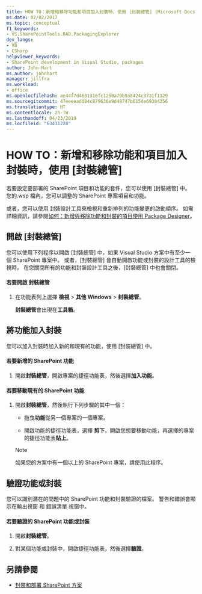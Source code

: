 ```yaml
---
title: HOW TO：新增和移除功能和項目加入封裝時，使用 [封裝總管] |Microsoft Docs
ms.date: 02/02/2017
ms.topic: conceptual
f1_keywords:
- VS.SharePointTools.RAD.PackagingExplorer
dev_langs:
- VB
- CSharp
helpviewer_keywords:
- SharePoint development in Visual Studio, packages
author: John-Hart
ms.author: johnhart
manager: jillfra
ms.workload:
- office
ms.openlocfilehash: ae44f7d4631316fc1250a79b9a8424c3731f1329
ms.sourcegitcommit: 47eeeeadd84c879636e9d48747b615de69384356
ms.translationtype: HT
ms.contentlocale: zh-TW
ms.lasthandoff: 04/23/2019
ms.locfileid: "63431228"
---
```

# <a name="how-to-add-and-remove-features-and-items-to-a-package-by-using-the-packaging-explorer"></a>HOW TO：新增和移除功能和項目加入封裝時，使用 [封裝總管]
  若要設定要部署的 SharePoint 項目和功能的套件，您可以使用 [封裝總管] 中。 您的.wsp 檔內，您可以調整的 SharePoint 專案項目和功能。

 或者，您可以使用 封裝設計工具來檢視和重新排列的功能變更的啟動順序。 如需詳細資訊，請參閱[如何：新增與移除功能和封裝的項目使用 Package Designer](../sharepoint/how-to-add-and-remove-features-and-items-to-a-package-by-using-the-package-designer.md)。

## <a name="open-the-packaging-explorer"></a>開啟 [封裝總管]
 您可以使用下列程序以開啟 [封裝總管] 中，如果 Visual Studio 方案中有至少一個 SharePoint 專案中。 或者，[封裝總管] 會自動開啟功能或封裝的設計工具的檢視時。 在您關閉所有的功能和封裝設計工具之後，[封裝總管] 中也會關閉。

#### <a name="to-open-the-packaging-explorer"></a>若要開啟 封裝總管

1. 在功能表列上選擇 **檢視** > **其他 Windows** > **封裝總管**。

     **封裝總管**會出現在**工具箱**。

## <a name="adding-a-feature-to-a-package"></a>將功能加入封裝
 您可以加入封裝時加入新的和現有的功能，使用 [封裝總管] 中。

#### <a name="to-add-a-sharepoint-feature"></a>若要新增的 SharePoint 功能

1. 開啟**封裝總管**，開啟專案的捷徑功能表，然後選擇**加入功能**。

#### <a name="to-move-an-existing-sharepoint-feature"></a>若要移動現有的 SharePoint 功能

1. 開啟**封裝總管**，然後執行下列步驟的其中一個：

    - 拖曳**功能**從另一個專案的一個專案。

    - 開啟功能的捷徑功能表，選擇 **剪下**，開啟您想要移動功能，再選擇的專案的捷徑功能表**貼上**。

    > [!NOTE]
    > 如果您的方案中有一個以上的 SharePoint 專案，請使用此程序。

## <a name="validate-a-feature-or-package"></a>驗證功能或封裝
 您可以識別潛在的問題中的 SharePoint 功能和封裝驗證的檔案。 警告和錯誤會顯示在輸出視窗 和 錯誤清單 視窗中。

#### <a name="to-validate-a-sharepoint-feature-or-package"></a>若要驗證的 SharePoint 功能或封裝

1. 開啟**封裝總管**。

2. 對某個功能或封裝中，開啟捷徑功能表，然後選擇**驗證**。

## <a name="see-also"></a>另請參閱
- [封裝和部署 SharePoint 方案](../sharepoint/packaging-and-deploying-sharepoint-solutions.md)
